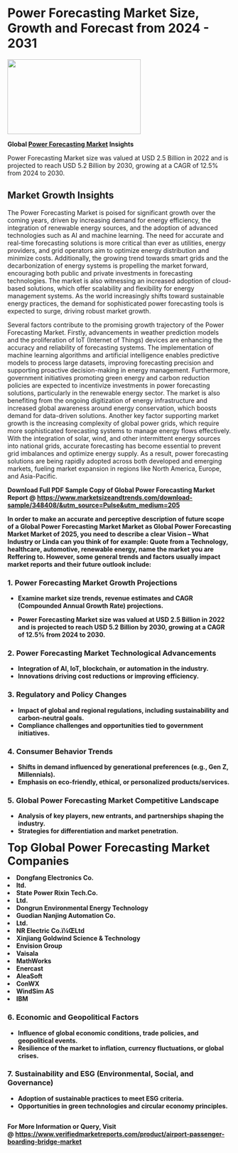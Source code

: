 <H1>Power Forecasting Market Size, Growth and Forecast from 2024 - 2031</H1><img class="aligncenter size-medium wp-image-584254" src="https://thirdeyenews.in/wp-content/uploads/2024/09/Global-Market-Research-300x168.jpeg" alt="" width="300" height="168" /><p><strong>Global&nbsp;<a href="https://www.marketsizeandtrends.com/download-sample/348408/&amp;utm_source=Pulse&amp;utm_medium=205">Power Forecasting Market</a> Insights</strong></p><p>Power Forecasting Market size was valued at USD 2.5 Billion in 2022 and is projected to reach USD 5.2 Billion by 2030, growing at a CAGR of 12.5% from 2024 to 2030.</p><p><h2>Market Growth Insights</h2> <p>The Power Forecasting Market is poised for significant growth over the coming years, driven by increasing demand for energy efficiency, the integration of renewable energy sources, and the adoption of advanced technologies such as AI and machine learning. The need for accurate and real-time forecasting solutions is more critical than ever as utilities, energy providers, and grid operators aim to optimize energy distribution and minimize costs. Additionally, the growing trend towards smart grids and the decarbonization of energy systems is propelling the market forward, encouraging both public and private investments in forecasting technologies. The market is also witnessing an increased adoption of cloud-based solutions, which offer scalability and flexibility for energy management systems. As the world increasingly shifts toward sustainable energy practices, the demand for sophisticated power forecasting tools is expected to surge, driving robust market growth.</p> <p><strong></strong></p> <p>Several factors contribute to the promising growth trajectory of the Power Forecasting Market. Firstly, advancements in weather prediction models and the proliferation of IoT (Internet of Things) devices are enhancing the accuracy and reliability of forecasting systems. The implementation of machine learning algorithms and artificial intelligence enables predictive models to process large datasets, improving forecasting precision and supporting proactive decision-making in energy management. Furthermore, government initiatives promoting green energy and carbon reduction policies are expected to incentivize investments in power forecasting solutions, particularly in the renewable energy sector. The market is also benefiting from the ongoing digitization of energy infrastructure and increased global awareness around energy conservation, which boosts demand for data-driven solutions. Another key factor supporting market growth is the increasing complexity of global power grids, which require more sophisticated forecasting systems to manage energy flows effectively. With the integration of solar, wind, and other intermittent energy sources into national grids, accurate forecasting has become essential to prevent grid imbalances and optimize energy supply. As a result, power forecasting solutions are being rapidly adopted across both developed and emerging markets, fueling market expansion in regions like North America, Europe, and Asia-Pacific.</p> <p><strong></p><p><span class=""><strong>Download Full PDF Sample Copy of Global Power Forecasting Market Report</strong> @ <a href="https://www.marketsizeandtrends.com/download-sample/348408/&amp;utm_source=Pulse&amp;utm_medium=205" target="_blank">https://www.marketsizeandtrends.com/download-sample/348408/&amp;utm_source=Pulse&amp;utm_medium=205</a></span></p><p>In order to make an accurate and perceptive description of future scope of a Global&nbsp;Power Forecasting Market Market as Global&nbsp;Power Forecasting Market Market of 2025, you need to describe a clear Vision &ndash; What Industry or Linda can you think of for example: Quote from a Technology, healthcare, automotive, renewable energy, name the market you are Reffering to. However, some general trends and factors usually impact market reports and their future outlook include:</p><h3>1.&nbsp;<strong>Power Forecasting Market Growth Projections</strong></h3><ul><li>Examine market size trends, revenue estimates and CAGR (Compounded Annual Growth Rate) projections.</li><li><p>Power Forecasting Market size was valued at USD 2.5 Billion in 2022 and is projected to reach USD 5.2 Billion by 2030, growing at a CAGR of 12.5% from 2024 to 2030.</p></li></ul><h3>2.&nbsp;<strong>Power Forecasting Market Technological Advancements</strong></h3><ul><li>Integration of AI, IoT, blockchain, or automation in the industry.</li><li>Innovations driving cost reductions or improving efficiency.</li></ul><h3>3.&nbsp;<strong>Regulatory and Policy Changes</strong></h3><ul><li>Impact of global and regional regulations, including sustainability and carbon-neutral goals.</li><li>Compliance challenges and opportunities tied to government initiatives.</li></ul><h3>4.&nbsp;<strong>Consumer Behavior Trends</strong></h3><ul><li>Shifts in demand influenced by generational preferences (e.g., Gen Z, Millennials).</li><li>Emphasis on eco-friendly, ethical, or personalized products/services.</li></ul><h3>5.&nbsp;<strong>Global Power Forecasting Market Competitive Landscape</strong></h3><ul><li>Analysis of key players, new entrants, and partnerships shaping the industry.</li><li>Strategies for differentiation and market penetration.</li></ul><p data-pm-slice="1 1 []"><span style="color: inherit; font-family: inherit; font-size: 25px;">Top Global Power Forecasting Market Companies</span></p><div class="" data-test-id=""><p><li>Dongfang Electronics Co.</li><li>ltd.</li><li> State Power Rixin Tech.Co.</li><li> Ltd.</li><li> Dongrun Environmental Energy Technology</li><li> Guodian Nanjing Automation Co.</li><li>Ltd.</li><li> NR Electric Co.ï¼ŒLtd</li><li> Xinjiang Goldwind Science & Technology</li><li> Envision Group</li><li> Vaisala</li><li> MathWorks</li><li> Enercast</li><li> AleaSoft</li><li> ConWX</li><li> WindSim AS</li><li> IBM</li></p></div><h3>6.&nbsp;<strong>Economic and Geopolitical Factors</strong></h3><ul><li>Influence of global economic conditions, trade policies, and geopolitical events.</li><li>Resilience of the market to inflation, currency fluctuations, or global crises.</li></ul><h3>7.&nbsp;<strong>Sustainability and ESG (Environmental, Social, and Governance)</strong></h3><ul><li>Adoption of sustainable practices to meet ESG criteria.</li><li>Opportunities in green technologies and circular economy principles.</li></ul><h2><strong style="font-size: 14px;">For More Information or Query, Visit @&nbsp;</strong><a style="background-color: #ffffff; font-size: 14px;" href="https://www.marketsizeandtrends.com/report/power-forecasting-market/" target="_blank">https://www.verifiedmarketreports.com/product/airport-passenger-boarding-bridge-market</a></h2>
